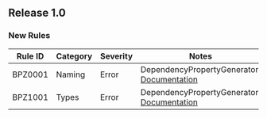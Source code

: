 ﻿## Release 1.0

### New Rules
Rule ID | Category | Severity | Notes
--------|----------|----------|--------------------
BPZ0001 | Naming   | Error    | DependencyPropertyGenerator, [Documentation](https://github.com/IGood/)
BPZ1001 | Types    | Error    | DependencyPropertyGenerator, [Documentation](https://github.com/IGood/)
